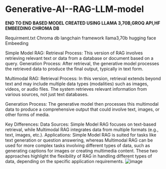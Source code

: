 # Generative-AI--RAG-LLM-model
**END TO END BASED MODEL CREATED USING LLAMA 3,70B,GROQ API,HF EMBEEDING CHROMA DB**

 
 Requirment.txt
 Chroma db
 langchain framework
 llama3,70b
 hugging face Embeeding


 Simple Model RAG:
Retrieval Process: This version of RAG involves retrieving relevant text or data from a database or document based on a query.
Generation Process: After retrieval, the generative model processes the retrieved data to produce the final output, typically in text form.

Multimodal RAG:
Retrieval Process: In this version, retrieval extends beyond text and may include multiple data types (modalities) such as images, videos, or audio files. The system retrieves relevant information from various sources, not just text databases.

Generation Process: The generative model then processes this multimodal data to produce a comprehensive output that could involve text, images, or other forms of media.


Key Differences:
Data Sources: Simple Model RAG focuses on text-based retrieval, while Multimodal RAG integrates data from multiple formats (e.g., text, images, etc.).
Applications: Simple Model RAG is suited for tasks like text generation or question answering, whereas Multimodal RAG can be used for more complex tasks involving different types of data, such as generating captions for images or creating multimedia content.
These two approaches highlight the flexibility of RAG in handling different types of data, depending on the specific application requirements.
![image](https://github.com/user-attachments/assets/8a7cb6e9-eef2-4404-a3b1-ab9355ff9647)

